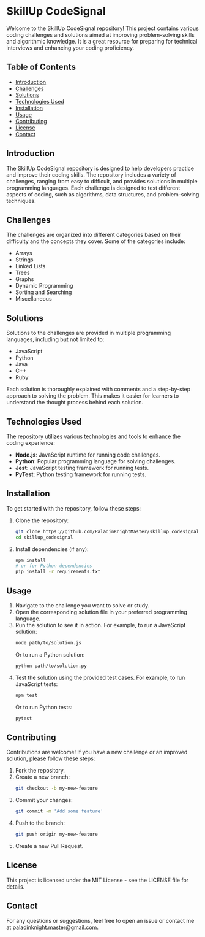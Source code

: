 # SkillUp CodeSignal

Welcome to the SkillUp CodeSignal repository! This project contains various coding challenges and solutions aimed at improving problem-solving skills and algorithmic knowledge. It is a great resource for preparing for technical interviews and enhancing your coding proficiency.

## Table of Contents

- [Introduction](#introduction)
- [Challenges](#challenges)
- [Solutions](#solutions)
- [Technologies Used](#technologies-used)
- [Installation](#installation)
- [Usage](#usage)
- [Contributing](#contributing)
- [License](#license)
- [Contact](#contact)

## Introduction

The SkillUp CodeSignal repository is designed to help developers practice and improve their coding skills. The repository includes a variety of challenges, ranging from easy to difficult, and provides solutions in multiple programming languages. Each challenge is designed to test different aspects of coding, such as algorithms, data structures, and problem-solving techniques.

## Challenges

The challenges are organized into different categories based on their difficulty and the concepts they cover. Some of the categories include:

- Arrays
- Strings
- Linked Lists
- Trees
- Graphs
- Dynamic Programming
- Sorting and Searching
- Miscellaneous

## Solutions

Solutions to the challenges are provided in multiple programming languages, including but not limited to:

- JavaScript
- Python
- Java
- C++
- Ruby

Each solution is thoroughly explained with comments and a step-by-step approach to solving the problem. This makes it easier for learners to understand the thought process behind each solution.

## Technologies Used

The repository utilizes various technologies and tools to enhance the coding experience:

- **Node.js**: JavaScript runtime for running code challenges.
- **Python**: Popular programming language for solving challenges.
- **Jest**: JavaScript testing framework for running tests.
- **PyTest**: Python testing framework for running tests.

## Installation

To get started with the repository, follow these steps:

1. Clone the repository:

   ```bash
   git clone https://github.com/PaladinKnightMaster/skillup_codesignal.git
   cd skillup_codesignal
   ```
2. Install dependencies (if any):

    ```bash
    npm install
    # or for Python dependencies
    pip install -r requirements.txt
    ```
## Usage
1. Navigate to the challenge you want to solve or study.
2. Open the corresponding solution file in your preferred programming language.
3. Run the solution to see it in action. For example, to run a JavaScript solution:
    ```bash
    node path/to/solution.js
    ```
    Or to run a Python solution:
    ```bash
    python path/to/solution.py
    ```
4. Test the solution using the provided test cases. For example, to run JavaScript tests:
    ```bash
    npm test
    ```
    Or to run Python tests:
    ```bash
    pytest
    ```
## Contributing
Contributions are welcome! If you have a new challenge or an improved solution, please follow these steps:
1. Fork the repository.
2. Create a new branch:
    ```bash
    git checkout -b my-new-feature
    ```
3. Commit your changes:
    ```bash
    git commit -m 'Add some feature'
    ```
4. Push to the branch:
    ```bash
    git push origin my-new-feature
    ```
5. Create a new Pull Request.

## License
This project is licensed under the MIT License - see the LICENSE file for details.

## Contact
For any questions or suggestions, feel free to open an issue or contact me at paladinknight.master@gmail.com.